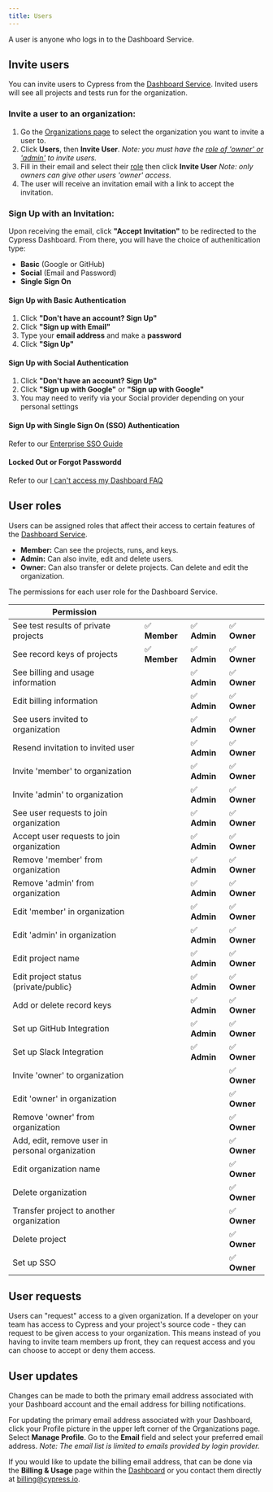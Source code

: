 ```yaml
---
title: Users
---
```


A user is anyone who logs in to the Dashboard Service.

## Invite users

You can invite users to Cypress from the
[Dashboard Service](https://on.cypress.io/dashboard). Invited users will see all
projects and tests run for the organization.

### Invite a user to an organization:

1. Go the [Organizations page](https://on.cypress.io/dashboard/organizations) to
   select the organization you want to invite a user to.
2. Click **Users**, then **Invite User**. _Note: you must have the
   [role of 'owner' or 'admin'](#User-roles) to invite users._
3. Fill in their email and select their [role](#User-roles) then click **Invite
   User** _Note: only owners can give other users 'owner' access._
4. The user will receive an invitation email with a link to accept the
   invitation.

<DocsImage src="/img/dashboard/invite-user-dialog.png" alt="Invite User dialog" ></DocsImage>

### Sign Up with an Invitation:

Upon receiving the email, click **"Accept Invitation"** to be redirected to the
Cypress Dashboard. From there, you will have the choice of authenitication type:

- **Basic** (Google or GitHub)
- **Social** (Email and Password)
- **Single Sign On**

#### **Sign Up with Basic Authentication**

1. Click **"Don't have an account? Sign Up"**
2. Click **"Sign up with Email"**
3. Type your **email address** and make a **password**
4. Click **"Sign Up"**

#### **Sign Up with Social Authentication**

1. Click **"Don't have an account? Sign Up"**
2. Click **"Sign up with Google"** or **"Sign up with Google"**
3. You may need to verify via your Social provider depending on your personal
   settings

#### **Sign Up with Single Sign On (SSO) Authentication**

Refer to our
[Enterprise SSO Guide](https://on.cypress.io/organizations#Slack-Integration)

#### **Locked Out or Forgot Passwordd**

Refer to our
[I can't access my Dashboard FAQ](http://localhost:3000/faq/questions/dashboard-faq#I-can-t-access-my-Dashboard)

## User roles

Users can be assigned roles that affect their access to certain features of the
[Dashboard Service](https://on.cypress.io/dashboard).

- **Member:** Can see the projects, runs, and keys.
- **Admin:** Can also invite, edit and delete users.
- **Owner:** Can also transfer or delete projects. Can delete and edit the
  organization.

The permissions for each user role for the Dashboard Service.

| Permission                                      |               |              |              |
| ----------------------------------------------- | ------------- | ------------ | ------------ |
| See test results of private projects            | ✅ **Member** | ✅ **Admin** | ✅ **Owner** |
| See record keys of projects                     | ✅ **Member** | ✅ **Admin** | ✅ **Owner** |
| See billing and usage information               |               | ✅ **Admin** | ✅ **Owner** |
| Edit billing information                        |               | ✅ **Admin** | ✅ **Owner** |
| See users invited to organization               |               | ✅ **Admin** | ✅ **Owner** |
| Resend invitation to invited user               |               | ✅ **Admin** | ✅ **Owner** |
| Invite 'member' to organization                 |               | ✅ **Admin** | ✅ **Owner** |
| Invite 'admin' to organization                  |               | ✅ **Admin** | ✅ **Owner** |
| See user requests to join organization          |               | ✅ **Admin** | ✅ **Owner** |
| Accept user requests to join organization       |               | ✅ **Admin** | ✅ **Owner** |
| Remove 'member' from organization               |               | ✅ **Admin** | ✅ **Owner** |
| Remove 'admin' from organization                |               | ✅ **Admin** | ✅ **Owner** |
| Edit 'member' in organization                   |               | ✅ **Admin** | ✅ **Owner** |
| Edit 'admin' in organization                    |               | ✅ **Admin** | ✅ **Owner** |
| Edit project name                               |               | ✅ **Admin** | ✅ **Owner** |
| Edit project status (private/public}            |               | ✅ **Admin** | ✅ **Owner** |
| Add or delete record keys                       |               | ✅ **Admin** | ✅ **Owner** |
| Set up GitHub Integration                       |               | ✅ **Admin** | ✅ **Owner** |
| Set up Slack Integration                        |               | ✅ **Admin** | ✅ **Owner** |
| Invite 'owner' to organization                  |               |              | ✅ **Owner** |
| Edit 'owner' in organization                    |               |              | ✅ **Owner** |
| Remove 'owner' from organization                |               |              | ✅ **Owner** |
| Add, edit, remove user in personal organization |               |              | ✅ **Owner** |
| Edit organization name                          |               |              | ✅ **Owner** |
| Delete organization                             |               |              | ✅ **Owner** |
| Transfer project to another organization        |               |              | ✅ **Owner** |
| Delete project                                  |               |              | ✅ **Owner** |
| Set up SSO                                      |               |              | ✅ **Owner** |

## User requests

Users can "request" access to a given organization. If a developer on your team
has access to Cypress and your project's source code - they can request to be
given access to your organization. This means instead of you having to invite
team members up front, they can request access and you can choose to accept or
deny them access.

<DocsImage src="/img/dashboard/request-access-to-organization.png" alt="Request access to project" ></DocsImage>

## User updates

Changes can be made to both the primary email address associated with your
Dashboard account and the email address for billing notifications.

For updating the primary email address associated with your Dashboard, click
your Profile picture in the upper left corner of the Organizations page. Select
**Manage Profile**. Go to the **Email** field and select your preferred email
address. _Note: The email list is limited to emails provided by login provider._

If you would like to update the billing email address, that can be done via the
**Billing & Usage** page within the [Dashboard](https://on.cypress.io/dashboard)
or you contact them directly at [billing@cypress.io](mailto:billing@cypress.io).
